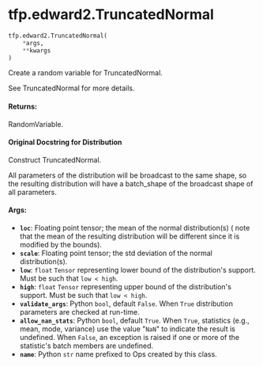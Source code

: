 <div itemscope itemtype="http://developers.google.com/ReferenceObject">
<meta itemprop="name" content="tfp.edward2.TruncatedNormal" />
<meta itemprop="path" content="Stable" />
</div>

# tfp.edward2.TruncatedNormal

``` python
tfp.edward2.TruncatedNormal(
    *args,
    **kwargs
)
```

Create a random variable for TruncatedNormal.

See TruncatedNormal for more details.

#### Returns:

  RandomVariable.

#### Original Docstring for Distribution

Construct TruncatedNormal.

All parameters of the distribution will be broadcast to the same shape,
so the resulting distribution will have a batch_shape of the broadcast
shape of all parameters.


#### Args:

* <b>`loc`</b>: Floating point tensor; the mean of the normal distribution(s) (
    note that the mean of the resulting distribution will be different
    since it is modified by the bounds).
* <b>`scale`</b>: Floating point tensor; the std deviation of the normal
    distribution(s).
* <b>`low`</b>: `float` `Tensor` representing lower bound of the distribution's
    support. Must be such that `low < high`.
* <b>`high`</b>: `float` `Tensor` representing upper bound of the distribution's
    support. Must be such that `low < high`.
* <b>`validate_args`</b>: Python `bool`, default `False`. When `True` distribution
    parameters are checked at run-time.
* <b>`allow_nan_stats`</b>: Python `bool`, default `True`. When `True`,
    statistics (e.g., mean, mode, variance) use the value "`NaN`" to
    indicate the result is undefined. When `False`, an exception is raised
    if one or more of the statistic's batch members are undefined.
* <b>`name`</b>: Python `str` name prefixed to Ops created by this class.